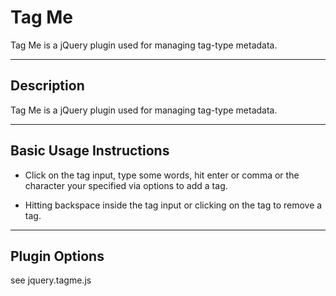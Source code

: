 Tag Me
=====

Tag Me is a jQuery plugin used for managing tag-type metadata.

------------------------------------------------------------------------------------------
Description 
------------------------------------------------------------------------------------------
    
Tag Me is a jQuery plugin used for managing tag-type metadata.

-----------------------------------------------------------
Basic Usage Instructions
-----------------------------------------------------------
    
* Click on the tag input, type some words, hit enter or comma 
  or the character your specified via options to add a tag.
    
* Hitting backspace inside the tag input or clicking on the tag to remove a tag.
    
-----------------------------------------------------------
Plugin Options
-----------------------------------------------------------
    
see jquery.tagme.js


